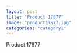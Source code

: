 ```yaml
---
layout: post
title: "Product 17877"
image: "product17877.jpg"
categories: "category1"
---
```

Product 17877
